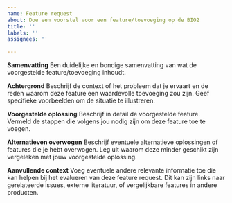 ```yaml
---
name: Feature request
about: Doe een voorstel voor een feature/toevoeging op de BIO2 
title: ''
labels: ''
assignees: ''

---
```


**Samenvatting**
Een duidelijke en bondige samenvatting van wat de voorgestelde feature/toevoeging inhoudt.

**Achtergrond**
Beschrijf de context of het probleem dat je ervaart en de reden waarom deze feature een waardevolle toevoeging zou zijn. Geef specifieke voorbeelden om de situatie te illustreren.

**Voorgestelde oplossing**
Beschrijf in detail de voorgestelde feature. Vermeld de stappen die volgens jou nodig zijn om deze feature toe te voegen.

**Alternatieven overwogen**
Beschrijf eventuele alternatieve oplossingen of features die je hebt overwogen. Leg uit waarom deze minder geschikt zijn vergeleken met jouw voorgestelde oplossing.

**Aanvullende context**
Voeg eventuele andere relevante informatie toe die kan helpen bij het evalueren van deze feature request. Dit kan zijn links naar gerelateerde issues, externe literatuur, of vergelijkbare features in andere producten.
